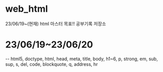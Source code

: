 # web_html
23/06/19~(현재) html 마스터 목표!! 공부기록 저장소

# 23/06/19~23/06/20
--
html5, doctype, html, head, meta, title, body, h1~6, p, strong,
em, sub, sup, s, del, code, blockquote, q, address, hr

